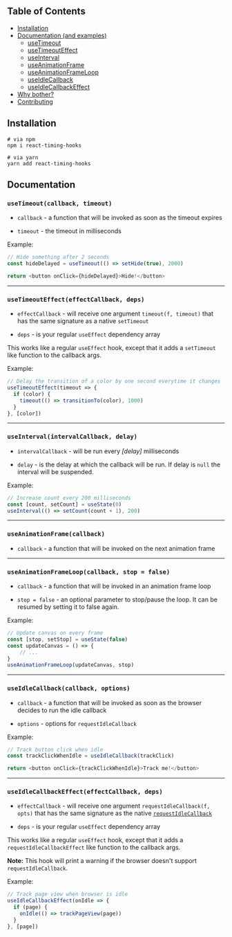 ## Table of Contents
* [Installation](#installation)
* [Documentation (and examples)](#Documentation)
  * [useTimeout](#usetimeoutcallback-timeout)
  * [useTimeoutEffect](#usetimeouteffecteffectcallback-deps)
  * [useInterval](#useintervalintervalcallback-delay)
  * [useAnimationFrame](#useanimationframecallback)
  * [useAnimationFrameLoop](#useanimationframeloopcallback)
  * [useIdleCallback](#useidlecallbackcallback-options)
  * [useIdleCallbackEffect](#useidlecallbackeffecteffectcallback-deps)
* [Why bother?](#why-bother)
* [Contributing](#contributing)

## Installation

```shell script
# via npm
npm i react-timing-hooks

# via yarn
yarn add react-timing-hooks
```

## Documentation

### `useTimeout(callback, timeout)`

* `callback` - a function that will be invoked as soon as the timeout expires

* `timeout` - the timeout in milliseconds

Example: 

```javascript
// Hide something after 2 seconds
const hideDelayed = useTimeout(() => setHide(true), 2000)

return <button onClick={hideDelayed}>Hide!</button>
```

------

### `useTimeoutEffect(effectCallback, deps)`

* `effectCallback` - will receive one argument `timeout(f, timeout)` that has the
same signature as a native `setTimeout`

* `deps` - is your regular `useEffect` dependency array

This works like a regular `useEffect` hook, except that it adds a `setTimeout` like function
to the callback args.

Example: 

```javascript
// Delay the transition of a color by one second everytime it changes
useTimeoutEffect(timeout => {
  if (color) {
    timeout(() => transitionTo(color), 1000)
  }
}, [color])
```

------

### `useInterval(intervalCallback, delay)`

* `intervalCallback` - will be run every _[delay]_ milliseconds

* `delay` - is the delay at which the callback will be run. If delay is `null` the interval will be suspended.

Example: 

```javascript
// Increase count every 200 milliseconds
const [count, setCount] = useState(0)
useInterval(() => setCount(count + 1), 200)
```

------

### `useAnimationFrame(callback)`

* `callback` - a function that will be invoked on the next animation frame

------

### `useAnimationFrameLoop(callback, stop = false)`

* `callback` - a function that will be invoked in an animation frame loop

* `stop = false` - an optional parameter to stop/pause the loop. It can be resumed by setting it to false again.

Example: 

```javascript
// Update canvas on every frame
const [stop, setStop] = useState(false)
const updateCanvas = () => { 
    // ... 
}
useAnimationFrameLoop(updateCanvas, stop)
```

------

### `useIdleCallback(callback, options)`

* `callback` - a function that will be invoked as soon as the browser decides to run the idle callback

* `options` - options for `requestIdleCallback`

Example: 

```javascript
// Track button click when idle
const trackClickWhenIdle = useIdleCallback(trackClick)

return <button onClick={trackClickWhenIdle}>Track me!</button>
```

------

### `useIdleCallbackEffect(effectCallback, deps)`

* `effectCallback` - will receive one argument `requestIdleCallback(f, opts)` that has the
same signature as the native [`requestIdleCallback`](https://developer.mozilla.org/en-US/docs/Web/API/Window/requestIdleCallback)

* `deps` - is your regular `useEffect` dependency array

This works like a regular `useEffect` hook, except that it adds a `requestIdleCallbackEffect` like function
to the callback args.

**Note:** This hook will print a warning if the browser doesn't support `requestIdleCallback`.

Example: 

```javascript
// Track page view when browser is idle
useIdleCallbackEffect(onIdle => {
  if (page) {
    onIdle(() => trackPageView(page))
  }
}, [page])
```
